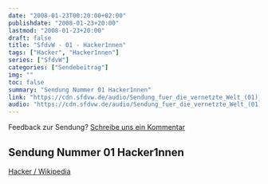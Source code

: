 ```yaml
---
date: "2008-01-23T00:20:00+02:00"
publishdate: "2008-01-23+20:00"
lastmod: "2008-01-23+20:00"
draft: false
title: "SfdvW - 01 - Hacker1nnen"
tags: ["Hacker", "Hacker1nnen"]
series: ["SfdvW"]
categories: ["Sendebeitrag"]
img: ""
toc: false
summary: "Sendung Nummer 01 Hacker1nnen"
link: "https://cdn.sfdvw.de/audio/Sendung_fuer_die_vernetzte_Welt_(01)_2008_01_23_Hacker1nnen.ogg"
audio: "https://cdn.sfdvw.de/audio/Sendung_fuer_die_vernetzte_Welt_(01)_2008_01_23_Hacker1nnen.ogg"
---
```


<div align="center" id="example"></div>
<script src="https://cdn.podlove.org/web-player/embed.js"></script>

Feedback zur Sendung?
[Schreibe uns ein Kommentar](mailto:SfdvW@radiocorax.de)

## Sendung Nummer 01 Hacker1nnen

[Hacker / Wikipedia](https://de.wikipedia.org/wiki/Hacker)

<script>
  podlovePlayer('#example', '/blog/sfdvw01.json');
</script>

